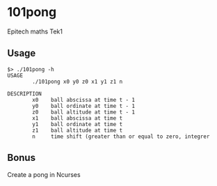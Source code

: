# 101pong
Epitech maths Tek1

## Usage

```
$> ./101pong -h
USAGE
        ./101pong x0 y0 z0 x1 y1 z1 n

DESCRIPTION
        x0    ball abscissa at time t - 1
        y0    ball ordinate at time t - 1
        z0    ball altitude at time t - 1
        x1    ball abscissa at time t
        y1    ball ordinate at time t
        z1    ball altitude at time t
        n     time shift (greater than or equal to zero, integrer
```

## Bonus
Create a pong in Ncurses
